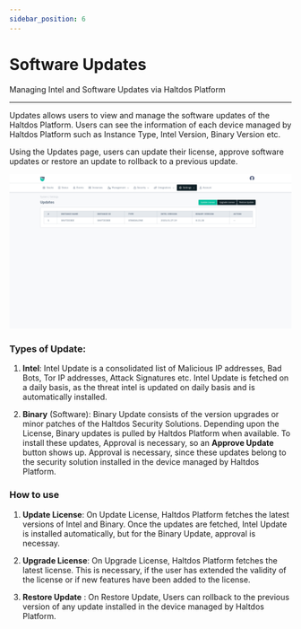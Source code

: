 ```yaml
---
sidebar_position: 6
---
```


# Software Updates

Managing Intel and Software Updates via Haltdos Platform 

---

Updates allows users to view and manage the software updates of the Haltdos Platform. Users can see the information of each device managed by Haltdos Platform such as Instance Type, Intel Version, Binary Version etc.  

Using the Updates page, users can update their license, approve software updates or restore an update to rollback to a previous update.

![users](/img/waf/v8/docs/updates.png)


### Types of Update:

1. **Intel**: Intel Update is a consolidated list of Malicious IP addresses, Bad Bots, Tor IP addresses, Attack Signatures etc. Intel Update is fetched on a daily basis, as the threat intel is updated on daily basis and is automatically installed.

2. **Binary** (Software): Binary Update consists of the version upgrades or minor patches of the Haltdos Security Solutions. Depending upon the License, Binary updates is pulled by Haltdos Platform when available. To install these updates, Approval is necessary, so an **Approve Update** button shows up. Approval is necessary, since these updates belong to the security solution installed in the device managed by Haltdos Platform.

### How to use

1. **Update License**: On Update License, Haltdos Platform fetches the latest versions of Intel and Binary. Once the updates are fetched, Intel Update is installed automatically, but for the Binary Update, approval is necessay.  

2. **Upgrade License**: On Upgrade License, Haltdos Platform fetches the latest license. This is necessary, if the user has extended the validity of the license or if new features have been added to the license.  

3. **Restore Update** : On Restore Update, Users can rollback to the previous version of any update installed in the device managed by Haltdos Platform.
